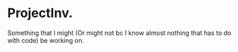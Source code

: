 # ProjectInv.
Something that I might (Or might not bc I know almost nothing that has to do with code) be working on.
